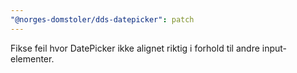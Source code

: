 ```yaml
---
"@norges-domstoler/dds-datepicker": patch
---
```


Fikse feil hvor DatePicker ikke alignet riktig i forhold til andre input-elementer.
